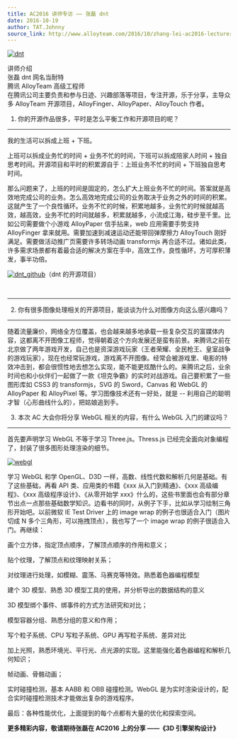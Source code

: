 ```yaml
---
title: AC2016 讲师专访 —— 张磊 dnt
date: 2016-10-19
author: TAT.Johnny
source_link: http://www.alloyteam.com/2016/10/zhang-lei-ac2016-lecturers-interview-dnt/
---
```


[![dnt](http://www.alloyteam.com/wp-content/uploads/2016/10/dnt-300x253.jpg)](http://www.alloyteam.com/wp-content/uploads/2016/10/dnt.jpg)

讲师介绍  
张磊 dnt 网名当耐特  
腾讯 AlloyTeam 高级工程师  
在腾讯公司主要负责和参与日迹、兴趣部落等项目，专注开源，乐于分享，主导众多 AlloyTeam 开源项目，AlloyFinger、AlloyPaper、AlloyTouch 作者。

1. 你的开源作品很多，平时是怎么平衡工作和开源项目的呢？  

* * *

我的生活可以拆成上班 + 下班。

上班可以拆成业务忙的时间 + 业务不忙的时间，下班可以拆成陪家人时间 + 独自思考时间。开源项目和平时的积累源自于：上班业务不忙的时间 + 下班独自思考时间。

那么问题来了，上班的时间是固定的，怎么扩大上班业务不忙的时间。答案就是高效地完成公司的业务。怎么高效地完成公司的业务取决于业务之外的时间的积累。这就产生了一个良性循环。业务不忙的时候，积累地越多，业务忙的时候就越高效，越高效，业务不忙的时间就越多，积累就越多，小流成江海，硅步至千里。比如公司需要做个小游戏 AlloyPaper 信手拈来，web 应用需要手势支持 AlloyFinger 拿来就用。需要加速到减速运动还能带回弹摩擦力 AlloyTouch 刚好满足。需要做活动推广页需要许多转场动画 transformjs 再合适不过。诸如此类，许多需求场景都有着最合适的解决方案在手中，高效工作，良性循环，方可厚积薄发，事半功倍。

[![dnt_github](http://www.alloyteam.com/wp-content/uploads/2016/10/dnt_github.jpg)](http://www.alloyteam.com/wp-content/uploads/2016/10/dnt_github.jpg)（dnt 的开源项目）

   

* * *

2. 你有很多图像处理相关的开源项目，能谈谈为什么对图像方向这么感兴趣吗？  

* * *

随着流量廉价，网络全方位覆盖，也会越来越多地承载一些复杂交互的富媒体内容，这都离不开图像工程师，觉得朝着这个方向发展还是蛮有前景。来腾讯之前在北京做了两年游戏开发，自己也是资深游戏玩家（王者荣耀、全民枪王、皇室战争的游戏玩家），现在也经常玩游戏，游戏离不开图像。经常会被游戏里、电影的特效冲击到，都会很惯性地去想怎么实现，能不能更炫酷什么的。来腾讯之后，业余时间也和小伙伴们一起做了一款《坦克争霸》的实时对战游戏。自己要积累了一些图形库如 CSS3 的 transformjs，SVG 的 Sword，Canvas 和 WebGL 的 AlloyPaper 和 AlloyPixel 等。学习图像技术还有一好处，就是 -- 利用自己的聪明才智（心形曲线什么的），把姑娘追到手。

3. 本次 AC 大会你将分享 WebGL 相关的内容，有什么 WebGL 入门的建议吗？  

* * *

首先要声明学习 WebGL 不等于学习 Three.js。Thress.js 已经完全面向对象编程了，封装了很多图形处理渲染的细节。

[![webgl](http://www.alloyteam.com/wp-content/uploads/2016/10/webgl-300x121.jpg)](http://www.alloyteam.com/wp-content/uploads/2016/10/webgl.jpg)

学习 WebGL 和学 OpenGL、D3D 一样，高数、线性代数和解析几何是基础。有了这些基础，再看 API 类、应用类的书籍《xxx 从入门到精通》、《xxx 高级编程》、《xxx 高级程序设计》、《从零开始学 xxx》什么的，这些书里面也会有部分章节出点一点那些基础数学知识。边看书的同时，从例子下手，比如从学习绘制三角形开始吧。以前微软 IE Test Driver 上的 image wrap 的例子也很适合入门（图片切成 N 多个三角形，可以拖拽顶点），我也写了一个 image wrap 的例子很适合入门。再继续：

画个立方体，指定顶点顺序，了解顶点顺序的作用和意义；

贴个纹理，了解顶点和纹理映射关系；

对纹理进行处理，如模糊、震荡、马赛克等特效。熟悉着色器编程模型

建个 3D 模型、熟悉 3D 模型工具的使用，并分析导出的数据结构的意义

3D 模型绑个事件、绑事件的方式方法研究和对比；

模型容器分组、熟悉分组的意义和作用；

写个粒子系统、CPU 写粒子系统、GPU 再写粒子系统、差异对比

加上光照，熟悉环境光、平行光、点光源的实现。这里能强化着色器编程和解析几何知识；

帧动画、骨骼动画；

实时碰撞检测，基本 AABB 和 OBB 碰撞检测。WebGL 是为实时渲染设计的，配合实时碰撞检测技术才能做出复杂的游戏程序。

最后：各种性能优化，上面提到的每个点都有大量的优化和探索空间。

**更多精彩内容，敬请期待张磊在 AC2016 上的分享 ——《3D 引擎架构设计》**